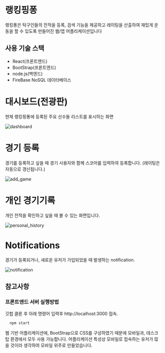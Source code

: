 # 랭킹핑퐁

랭킹퐁은 탁구인들의 전적을 등록, 검색 기능을 제공하고 레이팅을 산출하여 재밌게 운동을 할 수 있도록 만들어진 웹/앱 어플리케이션입니다

## 사용 기술 스택
- React(프론트엔드)
- BootStrap(프론트엔드)
- node.js(백엔드)
- FireBase NoSQL 데이터베이스


# 대시보드(전광판)

현재 랭킹핑퐁에 등록된 주요 선수들 리스트를 표시하는 화면

![dashboard](./img/dashboard.png)

# 경기 등록

경기를 등록하고 싶을 때 경기 사용자와 함께 스코어를 입력하여 등록합니다. (레이팅은 자동으로 갱신됩니다.)
 
![add_game](./img/add_game.png)


# 개인 경기기록

개인 전적을 확인하고 싶을 때 볼 수 있는 화면입니다.

![personal_history](./img/personal_history.png)

# Notifications

경기가 등록되거나, 새로운 유저가 가입되었을 때 발생하는 notification.

![notification](./img/notification.png)


## 참고사항

### 프론트앤드 서버 실행방법

깃헙 클론 후 아래 명령어 입력후 http://localhost:3000  접속.
```
  npm start
```



 웹 기반 어플리케이션에, BootStrap으로 CSS를 구성하였기 때문에 모바일과, 데스크탑 환경에서 모두 사용 가능합니다. 어플리케이션 특성상 모바일로 접속하는 유저가 많을 것이라 생각하여 모바일 위주로 만들었습니다.
